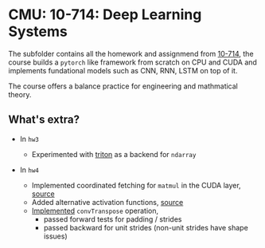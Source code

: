 # CMU: 10-714: Deep Learning Systems

The subfolder contains all the homework and assignmend from [10-714](https://dlsyscourse.org/), the course builds a `pytorch` like framework from scratch 
on CPU and CUDA and implements fundational models such as CNN, RNN, LSTM on top of it.

The course offers a balance practice for engineering and mathmatical theory.

## What's extra?

- In `hw3`
  - Experimented with [triton](https://github.com/openai/triton) as a backend for `ndarray`

- In `hw4`
  - Implemented coordinated fetching for `matmul` in the CUDA layer, [source](./hw4/src/ndarray_backend_cuda.cu#L410)
  - Added alternative activation functions, [source](./hw4/python/needle/ops.py#L407)
  - [Implemented](https://github.com/yangchenyun/ml_journey/commit/f7a5aacfda5a04e98fb783d82597e84e51f089d0) `convTranspose` operation, 
	  - passed forward tests for padding / strides
	  - passed backward for unit strides (non-unit strides have shape issues)